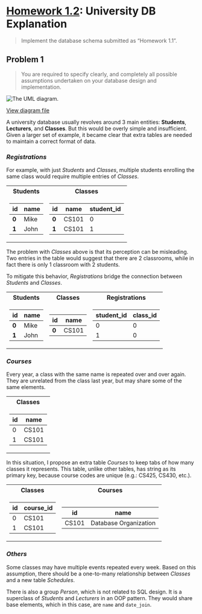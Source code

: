 # [Homework 1.2](https://github.com/hendraanggrian/IIT-CS425/blob/assets/assignments/hw1_2.pdf): University DB Explanation

> Implement the database schema submitted as “Homework 1.1”.

## Problem 1

> You are required to specify clearly, and completely all possible assumptions
  undertaken on your database design and implementation.

![The UML diagram.](https://github.com/hendraanggrian/IIT-CS425/raw/assets/university-db/uml.png)

[View diagram file](https://github.com/hendraanggrian/IIT-CS425/blob/main/university-db/uml.drawio)

A university database usually revolves around 3 main entities: **Students**,
**Lecturers**, and **Classes**. But this would be overly simple and
insufficient. Given a larger set of example, it became clear that extra tables
are needed to maintain a correct format of data.

### *Registrations*

For example, with just *Students* and *Classes*, multiple students enrolling the
same class would require multiple entries of *Classes*.

<table>
<tr><th>Students</th><th>Classes</th></tr>
<tr><td>

| **id** | name |
| --- | --- |
| **0** | Mike |
| **1** | John |

</td><td>

| **id** | name | student_id |
| --- | --- | --- |
| **0** | CS101 | 0 |
| **1** | CS101 | 1 |

</td></tr>
</table>

The problem with *Classes* above is that its perception can be misleading. Two
entries in the table would suggest that there are 2 classrooms, while in fact
there is only 1 classroom with 2 students.

To mitigate this behavior, *Registrations* bridge the connection between
*Students* and *Classes*.

<table>
<tr><th>Students</th><th>Classes</th><th>Registrations</th></tr>
<tr><td>

| **id** | name |
| --- | --- |
| **0** | Mike |
| **1** | John |

</td><td>

| **id** | name |
| --- | --- |
| **0** | CS101 |

</td><td>

| student_id | class_id |
| --- | --- |
| 0 | 0 |
| 1 | 0 |

</td></tr>
</table>

### *Courses*

Every year, a class with the same name is repeated over and over again. They are
unrelated from the class last year, but may share some of the same elements.

<table>
<tr><th>Classes</th></tr>
<tr><td>

| id | name |
| --- | --- |
| 0 | CS101 |
| 1 | CS101 |

</td></tr>
</table>

In this situation, I propose an extra table *Courses* to keep tabs of how many
classes it represents. This table, unlike other tables, has string as its
primary key, because course codes are unique (e.g.: CS425, CS430, etc.).

<table>
<tr><th>Classes</th><th>Courses</th></tr>
<tr><td>

| id | course_id |
| --- | --- |
| 0 | CS101 |
| 1 | CS101 |

</td><td>

| id | name |
| --- | --- |
| CS101 | Database Organization |

</td></tr>
</table>

### *Others*

Some classes may have multiple events repeated every week. Based on this
assumption, there should be a one-to-many relationship between *Classes* and a
new table *Schedules*.

There is also a group *Person*, which is not related to SQL design. It is a
superclass of *Students* and *Lecturers* in an OOP pattern. They would share
base elements, which in this case, are `name` and `date_join`.
